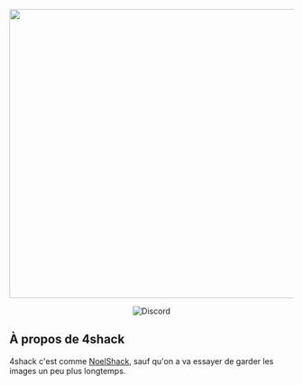 <p align="center"><img src="https://i.imgur.com/dIqLjJ9.png" width="512"></p>

<p align="center">
<!-- <img alt="Uptime Robot ratio (7 days)" src="https://img.shields.io/uptimerobot/ratio/7/m783382164-8506d4852ddd4bf6b4ebe674?style=flat-square"> -->
<img alt="Discord" src="https://img.shields.io/discord/570066757021204515?label=discord&logo=discord&style=flat-square">
</p>

## À propos de 4shack

4shack c'est comme [NoelShack](https://noelshack.com/), sauf qu'on a va essayer de garder les images un peu plus longtemps.

